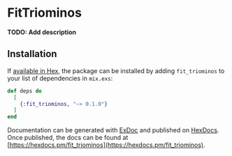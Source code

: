 # FitTriominos

**TODO: Add description**

## Installation

If [available in Hex](https://hex.pm/docs/publish), the package can be installed
by adding `fit_triominos` to your list of dependencies in `mix.exs`:

```elixir
def deps do
  [
    {:fit_triominos, "~> 0.1.0"}
  ]
end
```

Documentation can be generated with [ExDoc](https://github.com/elixir-lang/ex_doc)
and published on [HexDocs](https://hexdocs.pm). Once published, the docs can
be found at [https://hexdocs.pm/fit_triominos](https://hexdocs.pm/fit_triominos).

